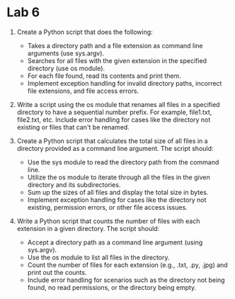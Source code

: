 # Lab 6

1. Create a Python script that does the following:
   * Takes a directory path and a file extension as command line arguments (use sys.argv).
   * Searches for all files with the given extension in the specified directory (use os module).
   * For each file found, read its contents and print them.
   * Implement exception handling for invalid directory paths, incorrect file extensions, and file access errors.


2. Write a script using the os module that renames all files in a specified directory to have a sequential number prefix. For example, file1.txt, file2.txt, etc. Include error handling for cases like the directory not existing or files that can't be renamed.


3. Create a Python script that calculates the total size of all files in a directory provided as a command line argument. The script should:
   * Use the sys module to read the directory path from the command line.
   * Utilize the os module to iterate through all the files in the given directory and its subdirectories.
   * Sum up the sizes of all files and display the total size in bytes.
   * Implement exception handling for cases like the directory not existing, permission errors, or other file access issues.


4. Write a Python script that counts the number of files with each extension in a given directory. The script should:
   * Accept a directory path as a command line argument (using sys.argv).
   * Use the os module to list all files in the directory.
   * Count the number of files for each extension (e.g., .txt, .py, .jpg) and print out the counts.
   * Include error handling for scenarios such as the directory not being found, no read permissions, or the directory being empty.